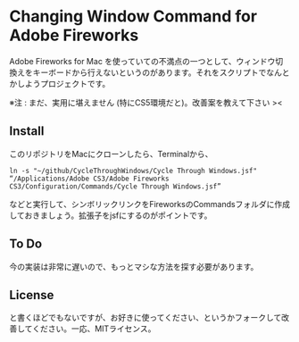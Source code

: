 # Changing Window Command for Adobe Fireworks

Adobe Fireworks for Mac を使っていての不満点の一つとして、ウィンドウ切換えをキーボードから行えないというのがあります。それをスクリプトでなんとかしようプロジェクトです。

※注 : まだ、実用に堪えません (特にCS5環境だと)。改善案を教えて下さい ><

## Install

このリポジトリをMacにクローンしたら、Terminalから、

	ln -s "~/github/CycleThroughWindows/Cycle Through Windows.jsf" “/Applications/Adobe CS3/Adobe Fireworks CS3/Configuration/Commands/Cycle Through Windows.jsf”

などと実行して、シンボリックリンクをFireworksのCommandsフォルダに作成しておきましょう。拡張子をjsfにするのがポイントです。

## To Do

今の実装は非常に遅いので、もっとマシな方法を探す必要があります。

## License

と書くほどでもないですが、お好きに使ってください、というかフォークして改善してください。一応、MITライセンス。